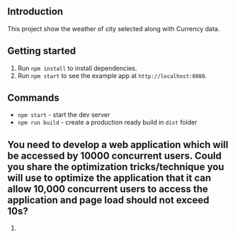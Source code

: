 ## Introduction

This project show the weather of city selected along with Currency data.

## Getting started
1. Run `npm install` to install dependencies.<br />
2. Run `npm start` to see the example app at `http://localhost:8080`.

## Commands

- `npm start` - start the dev server
- `npm run build` - create a production ready build in `dist` folder


## You need to develop a web application which will be accessed by 10000 concurrent users. Could you share the optimization tricks/technique you will use to optimize the application that it can allow 10,000 concurrent users to access the application and page load should not exceed 10s?

1.